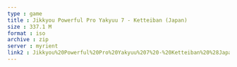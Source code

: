 ```yaml
---
type : game
title : Jikkyou Powerful Pro Yakyuu 7 - Ketteiban (Japan)
size : 337.1 M
format : iso
archive : zip
server : myrient
link2 : Jikkyou%20Powerful%20Pro%20Yakyuu%207%20-%20Ketteiban%20%28Japan%29
---
```

